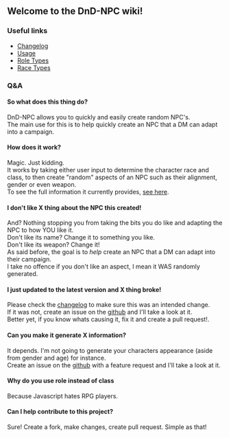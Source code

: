 ## Welcome to the DnD-NPC wiki!

### Useful links<br>
- [Changelog](./pages/changelog.md)
- [Usage](./pages/usage.md)
- [Role Types](./pages/roleTypes.md)
- [Race Types](./pages/raceTypes.md)

### Q&A
#### So what does this thing do?
DnD-NPC allows you to quickly and easily create random NPC's.<br>
The main use for this is to help quickly create an NPC that a DM can adapt into a campaign.

#### How does it work?
Magic. Just kidding.<br/>
It works by taking either user input to determine the character race and class, to then create "random" aspects of an NPC such as their alignment, gender or even weapon.<br>
To see the full information it currently provides, [see here](./pages/usage#output).

#### I don't like X thing about the NPC this created!
And? Nothing stopping you from taking the bits you do like and adapting the NPC to how YOU like it.<br>
Don't like its name? Change it to something you like.<br>
Don't like its weapon? Change it!<br>
As said before, the goal is to _help_ create an NPC that a DM can adapt into their campaign.<br>
I take no offence if you don't like an aspect, I mean it WAS randomly generated.

#### I just updated to the latest version and X thing broke!
Please check the [changelog](./changelog) to make sure this was an intended change.<br>
If it was not, create an issue on the [github](https://github.com/Multarix/DnD-NPC/issues) and I'll take a look at it.<br>
Better yet, if you know whats causing it, fix it and create a pull request!.

#### Can you make it generate X information?
It depends. I'm not going to generate your characters appearance (aside from gender and age) for instance.<br>
Create an issue on the [github](https://github.com/Multarix/DnD-NPC/issues) with a feature request and I'll take a look at it.

#### Why do you use role instead of class
Because Javascript hates RPG players.

#### Can I help contribute to this project?
Sure! Create a fork, make changes, create pull request. Simple as that!
